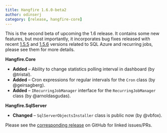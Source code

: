 ```yaml
---
title: Hangfire 1.6.0-beta2
author: odinserj
category: [release, hangfire-core]
---
```


This is the second beta of upcoming the 1.6 release. It contains some new features, but most importantly, it incorporates bug fixes released with recent [1.5.5](http://hangfire.io/blog/2016/04/14/hangfire-1.5.5.html) and [1.5.6](http://hangfire.io/blog/2016/04/25/hangfire-1.5.6.html) versions related to SQL Azure and recurring jobs, please see them for more details.

**Hangfire.Core**

* **Added** – Ability to change statistics polling interval in dashboard (by @tristal).
* **Added** – Cron expressions for regular intervals for the `Cron` class (by @geirsagberg).
* **Added** – `IRecurringJobManager` interface for the `RecurringJobManager` class (by @arnoldasgudas).

**Hangfire.SqlServer**

* **Changed** – `SqlServerObjectsInstaller` class is public now (by @vbfox).

Please see the [corresponding release](https://github.com/HangfireIO/Hangfire/releases/tag/v1.6.0-beta2) on GitHub for linked issues/PRs.